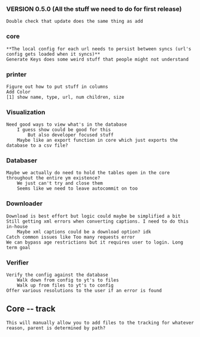 ### VERSION 0.5.0 (All the stuff we need to do for first release)
    Double check that update does the same thing as add

### core
    **The local config for each url needs to persist between syncs (url's config gets loaded when it syncs)**
    Generate Keys does some weird stuff that people might not understand

### printer
    Figure out how to put stuff in columns
    Add Color
    [1] show name, type, url, num children, size

### Visualization
    Need good ways to view what's in the database
        I guess show could be good for this
            But also developer focused stuff
        Maybe like an export function in core which just exports the database to a csv file?

### Databaser
    Maybe we actually do need to hold the tables open in the core throughout the entire ym existence?
        We just can't try and close them
        Seems like we need to leave autocommit on too

### Downloader
    Download is best effort but logic could maybe be simplified a bit
    Still getting xml errors when converting captions. I need to do this in-house
        Maybe xml captions could be a download option? idk
    Catch common issues like Too many requests error
    We can bypass age restrictions but it requires user to login. Long term goal

### Verifier
    Verify the config against the database
        Walk down from config to yt's to files
        Walk up from files to yt's to config
    Offer various resolutions to the user if an error is found

## Core -- track
    This will manually allow you to add files to the tracking for whatever reason, parent is determined by path?
        

            